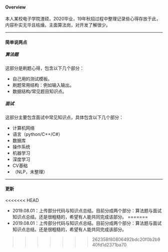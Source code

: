 #### Overview
本人某校电子学院渣硕，2020毕业，19年秋招过程中整理记录些心得存放于此，内容朴实无华且枯燥。主面算法岗，对开发了解很少。

---
#### 简单说两点
##### 算法题
这部分是刷题心得，包含以下几个部分：
- 自己用的测试模板。
- 刷题常用结构：例如输入输出。
- 数据结构/常见题目知识点。
##### 面试
这部分主要包含面试中常见知识点，具体包含以下几个部分：
- 计算机网络
- 语言（python/C++/C#）
- 数据库
- 操作系统
- 机器学习
- 深度学习
- CV基础
- （NLP，未整理）
---
#### 更新
<<<<<<< HEAD
- 2019.08.01：上传部分代码与知识点总结。目前分成两个部分：算法题与面试知识点总结。还是很粗糙的，希望有人能共同完成该部分。
=======
- 2019.08.01：上传部分代码与知识点总结。目前分成两个部分：算法题与面试知识点总结。还是很粗糙的，希望有人能共同完成该部分。
>>>>>>> 262358f80806492bdc20f0b2b940fd1d2371ba70
